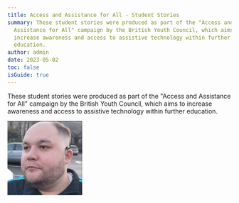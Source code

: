 ```yaml
---
title: Access and Assistance for All - Student Stories
summary: These student stories were produced as part of the "Access and
  Assistance for All" campaign by the British Youth Council, which aims to
  increase awareness and access to assistive technology within further
  education.
author: admin
date: 2023-05-02
toc: false
isGuide: true
---
```

<div class="callout__info"><span class="callout__icon"></span><span class="callout__text">These student stories were produced as part of the "Access and Assistance for All" campaign by the British Youth Council, which aims to increase awareness and access to assistive technology within further education.</span></div>

<style>.stories-grid{display:grid;grid-template-columns:1fr 1fr 1fr;}</style>

<div class="stories-grid">

<div class="stories-grid-item">

![](src/guideImg/jake.png)

<p class="stories-grid-p"></p>

</div>

<div class="stories-grid-item">

</div>

<div class="stories-grid-item">

</div>

<div class="stories-grid-item">

</div>

<div class="stories-grid-item">

</div>

</div>